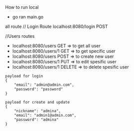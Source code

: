 How to run local
- go ran main.go


all route
// Login Route
localhost:8080/login POST

//Users routes
- localhost:8080/users  GET => to get all user
- localhost:8080/users/1 GET => to get specific user
- localhost:8080/users POST => to create new user
- localhost:8080/users/1 PUT => to edit spesific user
- localhost:8080/users/1 DELETE => to delete spesific user

```
payload for login
{
    "email": "admin@admin.com",
    "password": "password"
}
```

```
payload for create and update
{
    "nickname": "admina",
    "email": "admin1@admin.com",
    "password": "admina"
}
```
